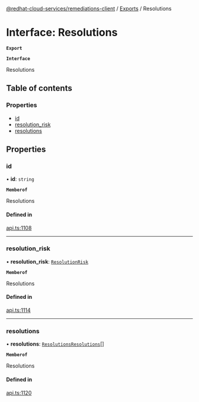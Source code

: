 [@redhat-cloud-services/remediations-client](../README.md) / [Exports](../modules.md) / Resolutions

# Interface: Resolutions

**`Export`**

**`Interface`**

Resolutions

## Table of contents

### Properties

- [id](Resolutions.md#id)
- [resolution\_risk](Resolutions.md#resolution_risk)
- [resolutions](Resolutions.md#resolutions)

## Properties

### id

• **id**: `string`

**`Memberof`**

Resolutions

#### Defined in

[api.ts:1108](https://github.com/RedHatInsights/javascript-clients/blob/master/packages/remediations/api.ts#L1108)

___

### resolution\_risk

• **resolution\_risk**: [`ResolutionRisk`](../enums/ResolutionRisk.md)

**`Memberof`**

Resolutions

#### Defined in

[api.ts:1114](https://github.com/RedHatInsights/javascript-clients/blob/master/packages/remediations/api.ts#L1114)

___

### resolutions

• **resolutions**: [`ResolutionsResolutions`](ResolutionsResolutions.md)[]

**`Memberof`**

Resolutions

#### Defined in

[api.ts:1120](https://github.com/RedHatInsights/javascript-clients/blob/master/packages/remediations/api.ts#L1120)
